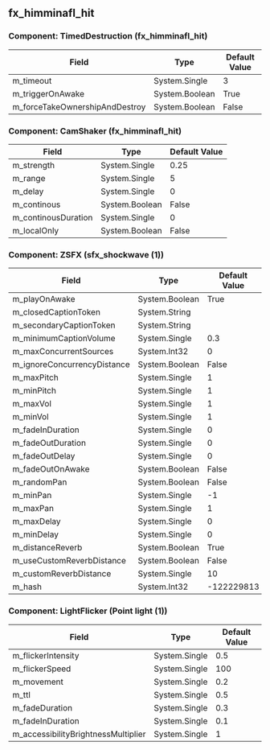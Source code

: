 ## fx_himminafl_hit

### Component: TimedDestruction (fx_himminafl_hit)

|Field|Type|Default Value|
|---|---|---|
|m_timeout|System.Single|3|
|m_triggerOnAwake|System.Boolean|True|
|m_forceTakeOwnershipAndDestroy|System.Boolean|False|

### Component: CamShaker (fx_himminafl_hit)

|Field|Type|Default Value|
|---|---|---|
|m_strength|System.Single|0.25|
|m_range|System.Single|5|
|m_delay|System.Single|0|
|m_continous|System.Boolean|False|
|m_continousDuration|System.Single|0|
|m_localOnly|System.Boolean|False|

### Component: ZSFX (sfx_shockwave (1))

|Field|Type|Default Value|
|---|---|---|
|m_playOnAwake|System.Boolean|True|
|m_closedCaptionToken|System.String||
|m_secondaryCaptionToken|System.String||
|m_minimumCaptionVolume|System.Single|0.3|
|m_maxConcurrentSources|System.Int32|0|
|m_ignoreConcurrencyDistance|System.Boolean|False|
|m_maxPitch|System.Single|1|
|m_minPitch|System.Single|1|
|m_maxVol|System.Single|1|
|m_minVol|System.Single|1|
|m_fadeInDuration|System.Single|0|
|m_fadeOutDuration|System.Single|0|
|m_fadeOutDelay|System.Single|0|
|m_fadeOutOnAwake|System.Boolean|False|
|m_randomPan|System.Boolean|False|
|m_minPan|System.Single|-1|
|m_maxPan|System.Single|1|
|m_maxDelay|System.Single|0|
|m_minDelay|System.Single|0|
|m_distanceReverb|System.Boolean|True|
|m_useCustomReverbDistance|System.Boolean|False|
|m_customReverbDistance|System.Single|10|
|m_hash|System.Int32|-122229813|

### Component: LightFlicker (Point light (1))

|Field|Type|Default Value|
|---|---|---|
|m_flickerIntensity|System.Single|0.5|
|m_flickerSpeed|System.Single|100|
|m_movement|System.Single|0.2|
|m_ttl|System.Single|0.5|
|m_fadeDuration|System.Single|0.3|
|m_fadeInDuration|System.Single|0.1|
|m_accessibilityBrightnessMultiplier|System.Single|1|

